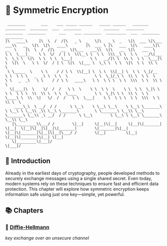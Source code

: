 # 🔐 Symmetric Encryption

```
 ________       ___    ___ _____ ______   _____ ______   _______  _________  ________  ___  ________          _______   ________   ________  ________      ___    ___ ________  _________  ___  ________  ________      
|\   ____\     |\  \  /  /|\   _ \  _   \|\   _ \  _   \|\  ___ \|\___   ___\\   __  \|\  \|\   ____\        |\  ___ \ |\   ___  \|\   ____\|\   __  \    |\  \  /  /|\   __  \|\___   ___\\  \|\   __  \|\   ___  \    
\ \  \___|_    \ \  \/  / | \  \\\__\ \  \ \  \\\__\ \  \ \   __/\|___ \  \_\ \  \|\  \ \  \ \  \___|        \ \   __/|\ \  \\ \  \ \  \___|\ \  \|\  \   \ \  \/  / | \  \|\  \|___ \  \_\ \  \ \  \|\  \ \  \\ \  \   
 \ \_____  \    \ \    / / \ \  \\|__| \  \ \  \\|__| \  \ \  \_|/__  \ \  \ \ \   _  _\ \  \ \  \            \ \  \_|/_\ \  \\ \  \ \  \    \ \   _  _\   \ \    / / \ \   ____\   \ \  \ \ \  \ \  \\\  \ \  \\ \  \  
  \|____|\  \    \/  /  /   \ \  \    \ \  \ \  \    \ \  \ \  \_|\ \  \ \  \ \ \  \\  \\ \  \ \  \____        \ \  \_|\ \ \  \\ \  \ \  \____\ \  \\  \|   \/  /  /   \ \  \___|    \ \  \ \ \  \ \  \\\  \ \  \\ \  \ 
    ____\_\  \ __/  / /      \ \__\    \ \__\ \__\    \ \__\ \_______\  \ \__\ \ \__\\ _\\ \__\ \_______\       \ \_______\ \__\\ \__\ \_______\ \__\\ _\ __/  / /      \ \__\        \ \__\ \ \__\ \_______\ \__\\ \__\
   |\_________\\___/ /        \|__|     \|__|\|__|     \|__|\|_______|   \|__|  \|__|\|__|\|__|\|_______|        \|_______|\|__| \|__|\|_______|\|__|\|__|\___/ /        \|__|         \|__|  \|__|\|_______|\|__| \|__|
   \|_________\|___|/                                                                                                                                    \|___|/                                                                                                             
```


## 📖 Introduction

Already in the earliest days of cryptography, people developed methods to securely exchange messages using a single shared secret. Even today, modern systems rely on these techniques to ensure fast and efficient data protection. This chapter will explore how symmetric encryption keeps information safe using just one key—simple, yet powerful.

## 📚 Chapters 

### 🔐 [Diffie-Hellmann](https://github.com/FloDevAT/Security-Documentation/tree/master/layer_6/crypto/symmetric/dh)
*key exchange over an unsecure channel*